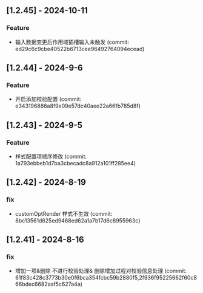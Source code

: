 ## [1.2.45] - 2024-10-11

### Feature

- 输入数据变更后作用域插槽输入未触发 (commit: ed29c6c9cbe40522b6713cee96492764094ecead)

## [1.2.44] - 2024-9-6

### Feature

- 开启添加校验配置 (commit: e343196886a8f9e09e57dc40aee22a66fb785d8f)

## [1.2.43] - 2024-9-5

### Feature

- 样式配置项顺序修改 (commit: 1a793ebbeb1d7ba3cbecadc8a912a101ff285ee4)

## [1.2.42] - 2024-8-19

### fix

- customOptRender 样式不生效 (commit: 8bc13561d625ed9468ed62a1a7b17d6c8955963c)

## [1.2.41] - 2024-8-16

### fix

- 增加一项&删除 不进行校验处理& 删除增加过程对校验信息处理 (commit: 61f83c428c3773b30e0f6bca354fcbc59b2880f5,2f936f95225662f60c866bdec6682aaf5c627a4a)
